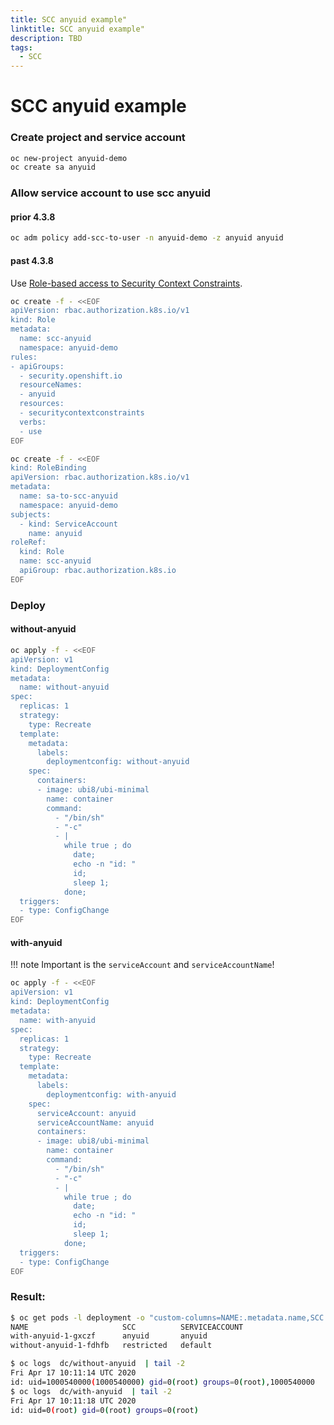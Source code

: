 ```yaml
---
title: SCC anyuid example"
linktitle: SCC anyuid example"
description: TBD
tags:
  - SCC
---
```

# SCC anyuid example

### Create project and service account
```bash
oc new-project anyuid-demo
oc create sa anyuid
```

### Allow service account to use scc anyuid

#### prior 4.3.8

```bash
oc adm policy add-scc-to-user -n anyuid-demo -z anyuid anyuid
```

#### past 4.3.8

Use [Role-based access to Security Context Constraints](https://docs.openshift.com/container-platform/4.3/authentication/managing-security-context-constraints.html#role-based-access-to-ssc_configuring-internal-oauth).

```bash
oc create -f - <<EOF
apiVersion: rbac.authorization.k8s.io/v1
kind: Role
metadata:
  name: scc-anyuid
  namespace: anyuid-demo
rules:
- apiGroups:
  - security.openshift.io
  resourceNames:
  - anyuid
  resources:
  - securitycontextconstraints
  verbs:
  - use
EOF

oc create -f - <<EOF
kind: RoleBinding
apiVersion: rbac.authorization.k8s.io/v1
metadata:
  name: sa-to-scc-anyuid
  namespace: anyuid-demo
subjects:
  - kind: ServiceAccount
    name: anyuid
roleRef:
  kind: Role
  name: scc-anyuid
  apiGroup: rbac.authorization.k8s.io
EOF
```

### Deploy

#### without-anyuid
```bash
oc apply -f - <<EOF
apiVersion: v1
kind: DeploymentConfig
metadata:
  name: without-anyuid
spec:
  replicas: 1
  strategy:
    type: Recreate
  template:
    metadata:
      labels:
        deploymentconfig: without-anyuid
    spec:
      containers:
      - image: ubi8/ubi-minimal
        name: container
        command:
          - "/bin/sh"
          - "-c"
          - |
            while true ; do
              date;
              echo -n "id: "
              id;
              sleep 1;
            done;
  triggers:
  - type: ConfigChange
EOF
```

#### with-anyuid

!!! note
    Important is the `serviceAccount` and `serviceAccountName`!

```bash
oc apply -f - <<EOF
apiVersion: v1
kind: DeploymentConfig
metadata:
  name: with-anyuid
spec:
  replicas: 1
  strategy:
    type: Recreate
  template:
    metadata:
      labels:
        deploymentconfig: with-anyuid
    spec:
      serviceAccount: anyuid
      serviceAccountName: anyuid
      containers:
      - image: ubi8/ubi-minimal
        name: container
        command:
          - "/bin/sh"
          - "-c"
          - |
            while true ; do
              date;
              echo -n "id: "
              id;
              sleep 1;
            done;
  triggers:
  - type: ConfigChange
EOF
```

### Result:

```bash
$ oc get pods -l deployment -o "custom-columns=NAME:.metadata.name,SCC:.metadata.annotations.openshift\.io/scc,SERVICEACCOUNT:.spec.serviceAccountName"
NAME                     SCC          SERVICEACCOUNT
with-anyuid-1-gxczf      anyuid       anyuid
without-anyuid-1-fdhfb   restricted   default

$ oc logs  dc/without-anyuid  | tail -2
Fri Apr 17 10:11:14 UTC 2020
id: uid=1000540000(1000540000) gid=0(root) groups=0(root),1000540000
$ oc logs  dc/with-anyuid  | tail -2
Fri Apr 17 10:11:18 UTC 2020
id: uid=0(root) gid=0(root) groups=0(root)
```
